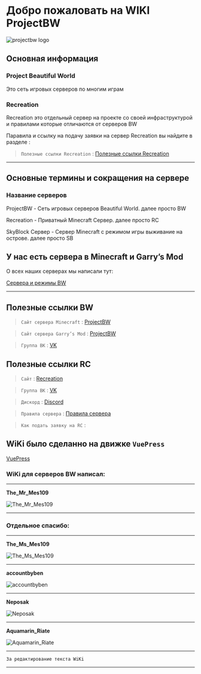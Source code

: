 # Добро пожаловать на WIKI ProjectBW

<!-- you don't need to prepend `/bar/` to `/images/hero.png` manually -->
![projectbw logo](https://wiki.projectbw.ru/images/hero.png)

## Основная информация

### **Project Beautiful World** 

Это сеть игровых серверов по многим играм

### **Recreation**

Recreation это отдельный сервер на проекте со своей
инфраструктурой и правилами которые отличаются от серверов BW

Паравила и ссылку на подачу заявки на сервер
Recreation вы найдите в разделе :

> `Полезные ссылки Recreation` : [Полезные ссылки Recreation](https://wiki.projectbw.ru/welcome/#%D0%BF%D0%BE%D0%BB%D0%B5%D0%B7%D0%BD%D1%8B%D0%B5-%D1%81%D1%81%D1%8B%D0%BB%D0%BA%D0%B8-rc)


***

## Основные термины и сокращения на сервере

### Название серверов

ProjectBW - Сеть игровых серверов Beautiful World. далее просто BW

Recreation - Приватный Minecraft Сервер. далее просто RC

SkyBlock Сервер - Сервер Minecraft с режимом игры выживание на острове. далее просто SB

## У нас есть сервера в Minecraft и Garry’s Mod

О всех наших серверах мы написали тут: 

[Сервера и режимы BW](https://wiki.projectbw.ru/server/)

***

## **Полезные ссылки BW**

> `Сайт сервера Minecraft` : [ProjectBW](https://mc.projectbw.ru/)

> `Сайт сервера Garry’s Mod` : [ProjectBW](https://gmod.projectbw.ru/)

> `Группа ВК` : [VK](https://vk.com/projectbw)


## **Полезные ссылки RC**

> `Сайт` : [Recreation](https://recreation.projectbw.ru)

> `Группа ВК` : [VK](https://vk.com/recreation_mine)

> `Дискорд` : [Discord](https://discord.gg/WQJcsysUmN)

> `Правила сервера` : [Правила сервера](https://vk.com/@recreation_mine-prvila-servera-recreation)

> `Как подать заявку на RC` :

## WiKi было сделанно на движке `VuePress`
[VuePress](https://vuepress.vuejs.org/)

### WiKi для серверов BW написал: 

***

**The_Mr_Mes109**

![The_Mr_Mes109](https://mc.projectbw.ru/api/skin-api/avatars/face/The_Mr_Mes109)

***

### Отдельное спасибо:

***

**The_Ms_Mes109**

![The_Ms_Mes109](https://mc.projectbw.ru/api/skin-api/avatars/face/The_Ms_Mes109)

***

**accountbyben**

![accountbyben](https://mc.projectbw.ru/api/skin-api/avatars/face/accountbyben)

***

**Neposak**

![Neposak](https://mc.projectbw.ru/api/skin-api/avatars/face/Neposak)

***

**Aquamarin_Riate** 

![Aquamarin_Riate](https://mc.projectbw.ru/api/skin-api/avatars/face/Aquamarin_Riate)

***

`За редактирование текста WiKi`

***
